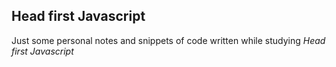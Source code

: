 ## Head first Javascript
Just some personal notes and snippets of code written while studying _Head first Javascript_
